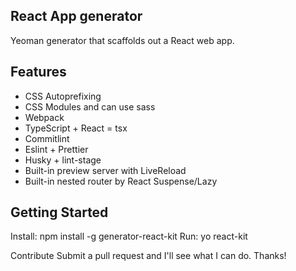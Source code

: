## React App generator
Yeoman generator that scaffolds out a React web app.

## Features
- CSS Autoprefixing
- CSS Modules and can use sass
- Webpack
- TypeScript + React = tsx
- Commitlint
- Eslint + Prettier
- Husky + lint-stage
- Built-in preview server with LiveReload
- Built-in nested router by React Suspense/Lazy
## Getting Started
Install: npm install -g generator-react-kit
Run: yo react-kit

Contribute
Submit a pull request and I'll see what I can do. Thanks!
